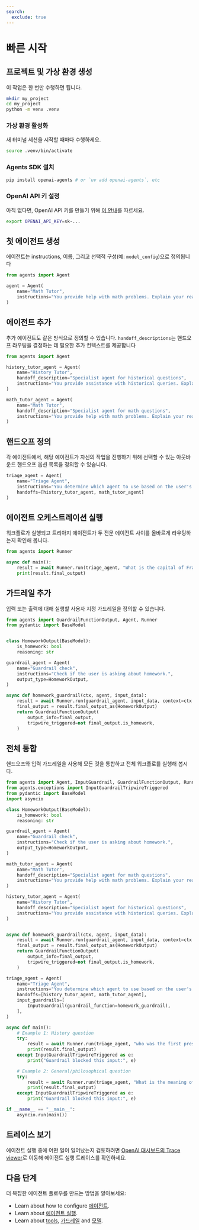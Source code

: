 ```yaml
---
search:
  exclude: true
---
```

# 빠른 시작

## 프로젝트 및 가상 환경 생성

이 작업은 한 번만 수행하면 됩니다.

```bash
mkdir my_project
cd my_project
python -m venv .venv
```

### 가상 환경 활성화

새 터미널 세션을 시작할 때마다 수행하세요.

```bash
source .venv/bin/activate
```

### Agents SDK 설치

```bash
pip install openai-agents # or `uv add openai-agents`, etc
```

### OpenAI API 키 설정

아직 없다면, OpenAI API 키를 만들기 위해 [이 안내](https://platform.openai.com/docs/quickstart#create-and-export-an-api-key)를 따르세요.

```bash
export OPENAI_API_KEY=sk-...
```

## 첫 에이전트 생성

에이전트는 instructions, 이름, 그리고 선택적 구성(예: `model_config`)으로 정의됩니다

```python
from agents import Agent

agent = Agent(
    name="Math Tutor",
    instructions="You provide help with math problems. Explain your reasoning at each step and include examples",
)
```

## 에이전트 추가

추가 에이전트도 같은 방식으로 정의할 수 있습니다. `handoff_descriptions`는 핸드오프 라우팅을 결정하는 데 필요한 추가 컨텍스트를 제공합니다

```python
from agents import Agent

history_tutor_agent = Agent(
    name="History Tutor",
    handoff_description="Specialist agent for historical questions",
    instructions="You provide assistance with historical queries. Explain important events and context clearly.",
)

math_tutor_agent = Agent(
    name="Math Tutor",
    handoff_description="Specialist agent for math questions",
    instructions="You provide help with math problems. Explain your reasoning at each step and include examples",
)
```

## 핸드오프 정의

각 에이전트에서, 해당 에이전트가 자신의 작업을 진행하기 위해 선택할 수 있는 아웃바운드 핸드오프 옵션 목록을 정의할 수 있습니다.

```python
triage_agent = Agent(
    name="Triage Agent",
    instructions="You determine which agent to use based on the user's homework question",
    handoffs=[history_tutor_agent, math_tutor_agent]
)
```

## 에이전트 오케스트레이션 실행

워크플로가 실행되고 트리아지 에이전트가 두 전문 에이전트 사이를 올바르게 라우팅하는지 확인해 봅니다.

```python
from agents import Runner

async def main():
    result = await Runner.run(triage_agent, "What is the capital of France?")
    print(result.final_output)
```

## 가드레일 추가

입력 또는 출력에 대해 실행할 사용자 지정 가드레일을 정의할 수 있습니다.

```python
from agents import GuardrailFunctionOutput, Agent, Runner
from pydantic import BaseModel


class HomeworkOutput(BaseModel):
    is_homework: bool
    reasoning: str

guardrail_agent = Agent(
    name="Guardrail check",
    instructions="Check if the user is asking about homework.",
    output_type=HomeworkOutput,
)

async def homework_guardrail(ctx, agent, input_data):
    result = await Runner.run(guardrail_agent, input_data, context=ctx.context)
    final_output = result.final_output_as(HomeworkOutput)
    return GuardrailFunctionOutput(
        output_info=final_output,
        tripwire_triggered=not final_output.is_homework,
    )
```

## 전체 통합

핸드오프와 입력 가드레일을 사용해 모든 것을 통합하고 전체 워크플로를 실행해 봅시다.

```python
from agents import Agent, InputGuardrail, GuardrailFunctionOutput, Runner
from agents.exceptions import InputGuardrailTripwireTriggered
from pydantic import BaseModel
import asyncio

class HomeworkOutput(BaseModel):
    is_homework: bool
    reasoning: str

guardrail_agent = Agent(
    name="Guardrail check",
    instructions="Check if the user is asking about homework.",
    output_type=HomeworkOutput,
)

math_tutor_agent = Agent(
    name="Math Tutor",
    handoff_description="Specialist agent for math questions",
    instructions="You provide help with math problems. Explain your reasoning at each step and include examples",
)

history_tutor_agent = Agent(
    name="History Tutor",
    handoff_description="Specialist agent for historical questions",
    instructions="You provide assistance with historical queries. Explain important events and context clearly.",
)


async def homework_guardrail(ctx, agent, input_data):
    result = await Runner.run(guardrail_agent, input_data, context=ctx.context)
    final_output = result.final_output_as(HomeworkOutput)
    return GuardrailFunctionOutput(
        output_info=final_output,
        tripwire_triggered=not final_output.is_homework,
    )

triage_agent = Agent(
    name="Triage Agent",
    instructions="You determine which agent to use based on the user's homework question",
    handoffs=[history_tutor_agent, math_tutor_agent],
    input_guardrails=[
        InputGuardrail(guardrail_function=homework_guardrail),
    ],
)

async def main():
    # Example 1: History question
    try:
        result = await Runner.run(triage_agent, "who was the first president of the united states?")
        print(result.final_output)
    except InputGuardrailTripwireTriggered as e:
        print("Guardrail blocked this input:", e)

    # Example 2: General/philosophical question
    try:
        result = await Runner.run(triage_agent, "What is the meaning of life?")
        print(result.final_output)
    except InputGuardrailTripwireTriggered as e:
        print("Guardrail blocked this input:", e)

if __name__ == "__main__":
    asyncio.run(main())
```

## 트레이스 보기

에이전트 실행 중에 어떤 일이 일어났는지 검토하려면 [OpenAI 대시보드의 Trace viewer](https://platform.openai.com/traces)로 이동해 에이전트 실행 트레이스를 확인하세요.

## 다음 단계

더 복잡한 에이전트 플로우를 만드는 방법을 알아보세요:

- Learn about how to configure [에이전트](agents.md).
- Learn about [에이전트 실행](running_agents.md).
- Learn about [tools](tools.md), [가드레일](guardrails.md) and [모델](models/index.md).